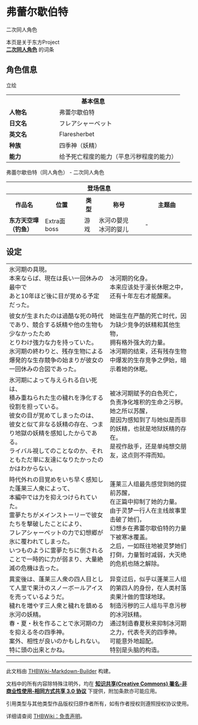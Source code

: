 # 弗蕾尔歇伯特

<!-- source html: G:\repos\THBWiki-Markdown-Builder\THBWikiMarkdown\Temp\main\2\25\ns0%3A%E5%BC%97%E8%95%BE%E5%B0%94%E6%AD%87%E4%BC%AF%E7%89%B9.html -->

二次同人角色

本页是关于东方Project  
 **[二次同人角色](./二次角色列表.md)** 的词条

## 角色信息
[](./文件-弗蕾尔歇伯特.png.md)  [](./文件-弗蕾尔歇伯特.png.md)立绘

<table>
<tbody><tr>
<th colspan="2">基本信息</th>
</tr>
<tr>
<td style="width:120px"><b>人物名</b></td><td style="min-width:300px">弗蕾尔歇伯特</td>
</tr><tr><td><b>日文名</b></td><td>フレアシャーベット</td></tr><tr><td><b>英文名</b></td><td>Flaresherbet</td></tr><tr><td><b>种族</b></td><td>四季神（妖精）</td></tr><tr><td><b>能力</b></td><td>给予死亡程度的能力（平息污秽程度的能力）</td></tr></tbody></table>

弗蕾尔歇伯特（同人角色） - 二次同人角色

<table>
<tbody><tr>
<th colspan="5">登场信息</th>
</tr><tr><th><b>作品名</b></th><th><b>位置</b></th><th><b>类型</b></th><th><b>称号</b></th><th><b>主题曲</b></th></tr><tr><td rowspan="1" style="width:120px"><b>东方天空璋（钓鱼）</b></td><td style="width:130px">Extra面boss</td><td class="bg-color-danger-30" style="width:30px;">游戏</td><td style="width:180px">氷河の嬰児<br>冰河的婴儿</td><td style="width:200px">-</td></tr></tbody></table>



## 设定

<table><tbody><tr class="tt-content" id="设定-1" data-pos="&#91;&quot;\u8bbe\u5b9a&quot;,1&#93;"><td class="tt-ja" lang="ja"><div class="poem">氷河期の具現。<br>本来ならば、現在は長い一回休みの最中で<br>あと10年ほど後に目が覚める予定だった。</div></td><td class="tt-zh" lang="zh"><div class="poem">冰河期的化身。<br>本来应该处于漫长休眠之中，<br>还有十年左右才能醒来。</div></td></tr><tr class="tt-content" id="设定-2" data-pos="&#91;&quot;\u8bbe\u5b9a&quot;,2&#93;"><td class="tt-ja" lang="ja"><div class="poem">彼女が生まれたのは過酷な死の時代であり、競合する妖精や他の生物も少なかったため<br>とりわけ強力な力を持っていた。<br>氷河期の終わりと、残存生物による爆発的な生存競争の始まりが彼女の一回休みの合図であった。</div></td><td class="tt-zh" lang="zh"><div class="poem">她诞生在严酷的死亡时代，因为缺少竞争的妖精和其他生物，<br>拥有格外强大的力量。<br>冰河期的结束，还有残存生物中爆发的生存竞争之伊始，暗示着她的休眠。</div></td></tr><tr class="tt-content" id="设定-3" data-pos="&#91;&quot;\u8bbe\u5b9a&quot;,3&#93;"><td class="tt-ja" lang="ja"><div class="poem">氷河期によって与えられる白い死は、<br>積み重ねられた生の穢れを浄化する役割を担っている。<br>彼女の目が覚めてしまったのは、<br>彼女と似て非なる妖精の存在、つまり地獄の妖精を感知したからである。<br>ライバル視してのことなのか、それともただ単に友達になりたかったのかはわからない。</div></td><td class="tt-zh" lang="zh"><div class="poem">被冰河期赋予的白色死亡，<br>负责净化堆积的生命之污秽。<br>她之所以苏醒，<br>是因为感知到了与她似是而非的妖精，也就是地狱妖精的存在。<br>是视作敌手，还是单纯想交朋友，这点则不得而知。</div></td></tr><tr class="tt-content" id="设定-4" data-pos="&#91;&quot;\u8bbe\u5b9a&quot;,4&#93;"><td class="tt-ja" lang="ja"><div class="poem">時代外れの目覚めをいち早く感知した蓬莱三人衆によって、<br>本編中では力を抑えつけられていた。<br>霊夢たちがメインストーリーで彼女たちを撃破したことにより、<br>フレアシャーベットの力で幻想郷が氷に覆われてしまった。<br>いつものように霊夢たちに倒されることで一時的に力が弱まり、大量絶滅の危機は去った。</div></td><td class="tt-zh" lang="zh"><div class="poem">蓬莱三人组最先感觉到她的提前苏醒，<br>在正篇中抑制了她的力量。<br>由于灵梦一行人在主线故事里击破了她们，<br>幻想乡在弗蕾尔歇伯特的力量下被寒冰覆盖。<br>之后，一如既往地被灵梦她们打倒，力量暂时减弱，大灭绝的危机也随之解除。</div></td></tr><tr class="tt-content" id="设定-5" data-pos="&#91;&quot;\u8bbe\u5b9a&quot;,5&#93;"><td class="tt-ja" lang="ja"><div class="poem">異変後は、蓬莱三人衆の四人目として人里で果汁のスノーボールアイスを売っているようだ。<br>穢れを増やす三人衆と穢れを鎮める氷河の妖精。<br>春・夏・秋を作ることで氷河期の力を抑える冬の四季神。<br>案外、相性が良いのかもしれない。<br>特に頭の出来とかね。</div></td><td class="tt-zh" lang="zh"><div class="poem">异变过后，似乎以蓬莱三人组的第四人的身份，在人类村落卖果汁做的雪球地球。<br>制造污秽的三人组与平息污秽的冰河妖精。<br>通过制造春夏秋来抑制冰河期之力，代表冬天的四季神。<br>可能意外地超配。<br>特别是头脑的构造。</div></td></tr></tbody></table>


  
  

  





---

此文档由 [THBWiki-Markdown-Builder](https://github.com/Delsin-Yu/THBWiki-Markdown-Builder) 构建。

文档中的所有内容除特殊注明外，均在 [**知识共享(Creative Commons) 署名-非商业性使用-相同方式共享 3.0 协议**](https://creativecommons.org/licenses/by-sa/3.0/deed.zh-hans) 下提供，附加条款亦可能应用。

引用类型与其他类型作品版权归原作者所有，如有作者授权则遵照授权协议使用。

详细请查阅 [THBWiki：免责声明](https://thbwiki.cc/THBWiki:%E5%85%8D%E8%B4%A3%E5%A3%B0%E6%98%8E)。

